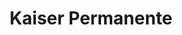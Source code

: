 ---
title: Kaiser Permanente
slug: kaiser-permanente
projectType: iOS & Back-end Development
featureBlockImage: Kaiser-iPhone-Blue-Logo.png
heroFeaturedimage: Kaiser-iPhone-Blue-Logo.png
heroBgImage: bg_top_kaiser.png
fullImages: ['Lifestyle_img_kaiser.png','Lifestyle_img_02_kaiser.png','Kaiser-iPhone-Blue-Logo.png',]
imageAlt: Image showing Kaiser Permanente app on mobile device
companyLogo: sym-logo-kaiser_permanente.png
featureBlockProjectDesc: A health and wellness solution serving both companies and individuals.
companyBlurb: ['Kaiser Permanente','Hubbub, a Cambia Health company, developed a customizable corporate wellness program that seamlessly uses technology, activity trackers, targeted incentives and game mechanics to turn things we all need to be doing—like drinking more water or taking the stairs—into motivating challenges that help people achieve a healthier lifestyle. Their app aims to improve employee wellness while employers benefit from healthier and happier employees.']
bigPicture: ['When Kaiser Permanente decided to build their first mobile app they envisioned a better way for members to interact with their doctors. They were looking to a future that required a key piece of technology: Video. Appstem’s expertise helped them create a first--of-a-kind the app that offered a unique video conferencing tool enabling members to directly connect with their doctors in real-time.','The app needed to strongly reflect the Kaiser brand and would ultimately be owned in-house by their own technical team. Appstem was tasked not only with building the app, but also helping to train Kaiser’s team of engineers to take on future implementations.']
whyAppstem: ['Appstems’ extensive experience with video technology was critical in creating a flawless implementation of the video conferencing feature. The team delivered the capacity, technical expertise, and mentorship needed to work with Kaisers back-end engineers to create a long-term working relationship.']
challenges: ['Appstem set out to understand what Kaiser members most needed from an app by looking at all the areas members depended on support and then evaluating how to create these features in an intuitive mobile UI. While working with cross-functional groups at Kaiser, Appstem was able to create a process for evaluating and prioritizing features. The team built prototypes and proof of concepts of the app that were then reviewed and approved - a lengthy but effective process.','It was important to accurately determine the strengths and weaknesses of the Kaiser engineering team in order to help them build the app to the next level, add new features, and maintain it. Appstem’s approach was essentially a working “bootcamp” for engineers, where Appstem worked hands-on with Kaiser’s team to flush out features and implement them into the final project']
developmentText: ['Over several years and iterations, the app has evolved to become a robust high-feature app that continuously goes beyond expectations based on reviews. Features of the app now include: Video-facilitated visits, appointment reminders, cancelling and rescheduling; preventative health reminders, prescriptions refills; access to lab test results, doctor’s email contact information and patient messaging, personalized pregnancy care, 24/7 appointment and advice, Dr recommendations from patients, and quick tips on health topics']
wireframeImages: []
devFeatures: []
videos: []
interactions: []
branding: []
---
